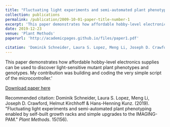 ```yaml
---
title: "Fluctuating light experiments and semi-automated plant phenotyping enabled by self-built growth racks and simple upgrades to the IMAGING-PAM"
collection: publications
permalink: /publication/2009-10-01-paper-title-number-1
excerpt: 'This paper demonstrates how affordable hobby-level electronics supplies can be used to discover fluctuating light-sensitive mutant plant phenotypes and genotypes. My contribution was building and coding the very simple script of the microcontroller.'
date: 2019-12-23
venue: 'Plant Methods'
paperurl: 'http://academicpages.github.io/files/paper1.pdf'

citation: 'Dominik Schneider, Laura S. Lopez, Meng Li, Joseph D. Crawford, Helmut Kirchhoff & Hans-Henning Kunz. (2019). &quot;Fluctuating light experiments and semi-automated plant phenotyping enabled by self-built growth racks and simple upgrades to the IMAGING-PAM. &quot; <i>Plant Methods</i>. 15(156).'
---
```

This paper demonstrates how affordable hobby-level electronics supplies can be used to discover light-sensitive mutant plant phenotypes and genotypes. My contribution was building and coding the very simple script of the microcontroller.'

[Download paper here](http://academicpages.github.io/files/paper1.pdf)

Recommended citation: Dominik Schneider, Laura S. Lopez, Meng Li, Joseph D. Crawford, Helmut Kirchhoff & Hans-Henning Kunz. (2019). "Fluctuating light experiments and semi-automated plant phenotyping enabled by self-built growth racks and simple upgrades to the IMAGING-PAM." <i>Plant Methods</i>. 15(156).
